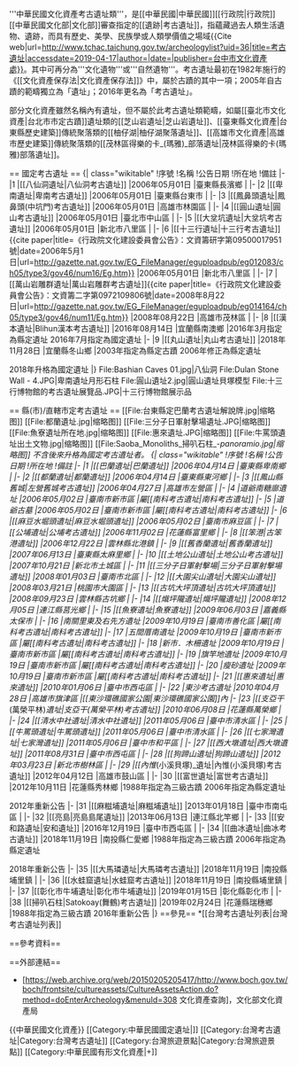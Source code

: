'''中華民國文化資產考古遺址類'''，是[[中華民國|中華民國]][[行政院|行政院]][[中華民國文化部|文化部]]審查指定的[[遺跡|考古遺址]]，指蘊藏過去人類生活遺物、遺跡，而具有歷史、美學、民族學或人類學價值之場域<ref>{{Cite web|url=http://www.tchac.taichung.gov.tw/archeologylist?uid=36|title=考古遺址|accessdate=2019-04-17|author=|date=|publisher=台中市文化資產處}}</ref>。其中可再分為'''文化遺物'''或'''自然遺物'''。考古遺址最初在1982年施行的《[[文化資產保存法|文化資產保存法]]》中，屬於古蹟的其中一項；2005年自古蹟的範疇獨立為「遺址」；2016年更名為「考古遺址」。

部分文化資產雖然名稱內有遺址，但不屬於此考古遺址類範疇，如屬[[臺北市文化資產|台北市市定古蹟]]遺址類的[[芝山岩遺址|芝山岩遺址]]、[[臺東縣文化資產|台東縣歷史建築]]傳統聚落類的[[柚仔湖|柚仔湖聚落遺址]]、[[高雄市文化資產|高雄市歷史建築]]傳統聚落類的[[茂林區得樂的卡_(瑪雅)_部落遺址|茂林區得樂的卡(瑪雅)部落遺址]]。

== 國定考古遺址 ==
{| class="wikitable"
!序號
!名稱
!公告日期
!所在地
!備註
|-
|1
|[[八仙洞遺址|八仙洞考古遺址]]
|2006年05月01日
|臺東縣長濱鄉
|
|-
|2
|[[卑南遺址|卑南考古遺址]]
|2006年05月01日
|臺東縣台東市
|
|-
|3
|[[鳳鼻頭遺址|鳳鼻頭(中坑門)考古遺址]]
|2006年05月01日
|高雄市林園區
|
|-
|4
|[[圓山遺址|圓山考古遺址]]
|2006年05月01日
|臺北市中山區
|
|-
|5
|[[大坌坑遺址|大坌坑考古遺址]]
|2006年05月01日
|新北市八里區
|
|-
|6
|[[十三行遺址|十三行考古遺址]]<ref>{{cite paper|title=《行政院文化建設委員會公告》：文資籌研字第09500017951號|date=2006年5月1日|url=http://gazette.nat.gov.tw/EG_FileManager/eguploadpub/eg012083/ch05/type3/gov46/num16/Eg.htm}}</ref>
|2006年05月01日
|新北市八里區
|
|-
|7
|[[萬山岩雕群遺址|萬山岩雕群考古遺址]]<ref>{{cite paper|title=《行政院文化建設委員會公告》：文資籌二字第0972109806號|date=2008年8月22日|url=http://gazette.nat.gov.tw/EG_FileManager/eguploadpub/eg014164/ch05/type3/gov46/num11/Eg.htm}}</ref>
|2008年08月22日
|高雄市茂林區
|
|-
|8
|[[漢本遺址|Blihun漢本考古遺址]]
|2016年08月14日
|宜蘭縣南澳鄉
|2016年3月指定為縣定遺址
2016年7月指定為國定遺址
|-
|9
|[[丸山遺址|丸山考古遺址]]
|2018年11月28日
|宜蘭縣冬山鄉
|2003年指定為縣定古蹟
2006年修正為縣定遺址

2018年升格為國定遺址
|}
<gallery>
File:Bashian Caves 01.jpg|八仙洞
File:Dulan Stone Wall - 4.JPG|卑南遺址月形石柱
File:圓山遺址2.jpg|圓山遺址貝塚模型
File:十三行博物館的考古遺址展覽品.JPG|十三行博物館展示品
</gallery>

== 縣(市)/直轄市定考古遺址 ==
[[File:台東縣定巴蘭考古遺址解說牌.jpg|缩略图]]
[[File:都蘭遺址.jpg|缩略图]]
[[File:三分子日軍射擊場遺址.JPG|缩略图]]
[[File:魚寮遺址所在地.jpg|缩略图]]
[[File:惠來遺址.JPG|缩略图]]
[[File:牛罵頭遺址出土文物.jpg|缩略图]]
[[File:Saoba_Monoliths_掃叭石柱_-_panoramio.jpg|缩略图]]
不含後來升格為國定考古遺址者。
{| class="wikitable"
!序號
!名稱
!公告日期
!所在地
!備註
|-
|1
|[[巴蘭遺址|巴蘭遺址]]
|2006年04月14日
|臺東縣卑南鄉
|
|-
|2
|[[都蘭遺址|都蘭遺址]]
|2006年04月14日
|臺東縣東河鄉
|
|-
|3
|[[鳳山縣舊城|左營舊城考古遺址]]
|2006年04月27日
|高雄市左營區
|
|-
|4
|道爺南糖廍遺址
|2006年05月02日
|臺南市新市區
|屬[[南科考古遺址|南科考古遺址]]
|-
|5
|道爺古墓
|2006年05月02日
|臺南市新市區
|屬[[南科考古遺址|南科考古遺址]]
|-
|6
|[[麻豆水堀頭遺址|麻豆水堀頭遺址]]
|2006年05月02日
|臺南市麻豆區
|
|-
|7
|[[公埔遺址|公埔考古遺址]]
|2006年11月02日
|花蓮縣富里鄉
|
|-
|8
|[[笨港|古笨港遺址]]
|2006年12月22日
|雲林縣北港鎮
|
|-
|9
|[[舊香蘭遺址|舊香蘭遺址]]
|2007年06月13日
|臺東縣太麻里鄉
|
|-
|10
|[[土地公山遺址|土地公山考古遺址]]
|2007年10月21日
|新北市土城區
|
|-
|11
|[[三分子日軍射擊場|三分子日軍射擊場遺址]]
|2008年01月03日
|臺南市北區
|
|-
|12
|[[大園尖山遺址|大園尖山遺址]]
|2008年03月21日
|桃園市大園區
|
|-
|13
|[[古坑大坪頂遺址|古坑大坪頂遺址]]
|2008年09月23日
|雲林縣古坑鄉
|
|-
|14
|[[熾坪隴遺址|熾坪隴遺址]]
|2008年12月05日
|連江縣莒光鄉
|
|-
|15
|[[魚寮遺址|魚寮遺址]]
|2009年06月03日
|嘉義縣太保市
|
|-
|16
|南關里東及右先方遺址
|2009年10月19日
|臺南市善化區
|屬[[南科考古遺址|南科考古遺址]]
|-
|17
|五間厝南遺址
|2009年10月19日
|臺南市新市區
|屬[[南科考古遺址|南科考古遺址]]
|-
|18
|新市．木柵遺址
|2009年10月19日
|臺南市新市區
|屬[[南科考古遺址|南科考古遺址]]
|-
|19
|旗竿地遺址
|2009年10月19日
|臺南市新市區
|屬[[南科考古遺址|南科考古遺址]]
|-
|20
|瘦砂遺址
|2009年10月19日
|臺南市新市區
|屬[[南科考古遺址|南科考古遺址]]
|-
|21
|[[惠來遺址|惠來遺址]]
|2010年01月06日
|臺中市西屯區
|
|-
|22
|東沙考古遺址
|2010年04月28日
|高雄市旗津區
|[[東沙環礁國家公園|東沙環礁國家公園]]內
|-
|23
|[[支亞干_(萬榮平林)_遺址|支亞干(萬榮平林)考古遺址]]
|2010年06月08日
|花蓮縣萬榮鄉
|
|-
|24
|[[清水中社遺址|清水中社遺址]]
|2011年05月06日
|臺中市清水區
|
|-
|25
|[[牛罵頭遺址|牛罵頭遺址]]
|2011年05月06日
|臺中市清水區
|
|-
|26
|[[七家灣遺址|七家灣遺址]]
|2011年05月06日
|臺中市和平區
|
|-
|27
|[[西大墩遺址|西大墩遺址]]
|2011年08月31日
|臺中市西屯區
|
|-
|28
|[[狗蹄山遺址|狗蹄山遺址]]
|2012年03月23日
|新北市樹林區
|
|-
|29
|[[內惟_(小溪貝塚)_遺址|內惟(小溪貝塚)考古遺址]]
|2012年04月12日
|高雄市鼓山區
|
|-
|30
|[[富世遺址|富世考古遺址]]
|2012年10月11日
|花蓮縣秀林鄉
|1988年指定為三級古蹟
2006年指定為縣定遺址

2012年重新公告
|-
|31
|[[麻糍埔遺址|麻糍埔遺址]]
|2013年01月18日
|臺中市南屯區
|
|-
|32
|[[亮島|亮島島尾遺址]]
|2013年06月13日
|連江縣北竿鄉
|
|-
|33
|[[安和路遺址|安和遺址]]
|2016年12月19日
|臺中市西屯區
|
|-
|34
|[[曲冰遺址|曲冰考古遺址]]
|2018年11月19日
|南投縣仁愛鄉
|1988年指定為三級古蹟
2006年指定為縣定遺址

2018年重新公告
|-
|35
|[[大馬璘遺址|大馬璘考古遺址]]
|2018年11月19日
|南投縣埔里鎮
|
|-
|36
|[[水蛙窟遺址|水蛙窟考古遺址]]
|2018年11月19日
|南投縣埔里鎮
|
|-
|37
|[[彰化市牛埔遺址|彰化市牛埔遺址]]
|2019年01月15日
|彰化縣彰化市
|
|-
|38
|[[掃叭石柱|Satokoay(舞鶴)考古遺址]]
|2019年02月24日
|花蓮縣瑞穗鄉
|1988年指定為三級古蹟
2016年重新公告
|}
==參見==
*[[台灣考古遺址列表|台灣考古遺址列表]]

==參考資料==
<div class="references-small">
<references />
</div>

==外部連結==
* [https://web.archive.org/web/20150205205417/http://www.boch.gov.tw/boch/frontsite/cultureassets/CultureAssetsAction.do?method=doEnterArcheology&menuId=308 文化資產查詢]，文化部文化資產局

{{中華民國文化資產}}
[[Category:中華民國國定遺址|]]
[[Category:台灣考古遺址|Category:台灣考古遺址]]
[[Category:台灣旅遊景點|Category:台灣旅遊景點]]
[[Category:中華民國有形文化資產|+]]